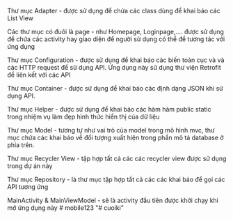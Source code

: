 Thư mục Adapter - được sử dụng để chứa các class dùng để khai báo các List View

Các thư mục có đuôi là page - như Homepage, Loginpage,.... được sử dụng để chứa các activity hay giao diện để người sử dụng có thể để tương tác với ứng dụng

Thư mục Configuration - được sử dụng để khai báo các biến toàn cục và và các HTTP request để sử dụng API. Ứng dụng này sử dụng thư viện Retrofit để liên kết với các API

Thư mục Container - được sử dụng để khai báo các định dạng JSON khi sử dụng API.

Thư mục Helper - được sử dụng để khai báo các hàm hàm public static trong nhiệm vụ làm đẹp hình thức hiển thị của dữ liệu

Thư mục Model - tương tự như vai trò của model trong mô hình mvc, thư mục chứa các khai báo về đối tượng xuất hiện trong phần mô tả database ở phía trên.

Thư mục Recycler View - tập hợp tất cả các các recycler view được sử dụng trong dự án này

Thư mục Repository - là thư mục tập hợp tất cả các các khai báo để gọi các API tương ứng

MainActivity & MainViewModel - sẽ là activity đầu tiên được khởi chạy khi mở ứng dụng này
#   m o b i l e 1 2 3  
 "# cuoiki" 
